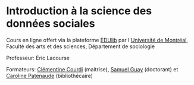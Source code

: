 # Introduction à la science des données sociales

Cours en ligne offert via la plateforme [EDUlib](https://edulib.org) par l'[Université de Montréal](https://umontreal.ca), Faculté des arts et des sciences, Département de sociologie

Professeur: Éric Lacourse

Formateurs: [Clémentine Courdi](https://github.com/clemcou-socio) (maitrise), [Samuel Guay](https://github.com/SamGuay) (doctorant) et [Caroline Patenaude](https://github.com/crlnp) (bibliothécaire)
